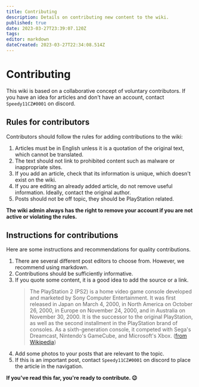 ```yaml
---
title: Contributing
description: Details on contributing new content to the wiki.
published: true
date: 2023-03-27T23:39:07.120Z
tags: 
editor: markdown
dateCreated: 2023-03-27T22:34:08.514Z
---
```


# Contributing

This wiki is based on a collaborative concept of voluntary contributors.
If you have an idea for articles and don't have an account, contact `Speedy11CZ#0001` on discord.

## Rules for contributors
Contributors should follow the rules for adding contributions to the wiki:

1. Articles must be in English unless it is a quotation of the original text, which cannot be translated.
2. The text should not link to prohibited content such as malware or inappropriate sites.
3. If you add an article, check that its information is unique, which doesn't exist on the wiki.
4. If you are editing an already added article, do not remove useful information. Ideally, contact the original author.
5. Posts should not be off topic, they should be PlayStation related.

**The wiki admin always has the right to remove your account if you are not active or violating the rules.**

## Instructions for contributions
Here are some instructions and recommendations for quality contributions.

1. There are several different post editors to choose from. However, we recommend using markdown.
2. Contributions should be sufficiently informative.
3. If you quote some content, it is a good idea to add the source or a link.
	> The PlayStation 2 (PS2) is a home video game console developed and marketed by Sony Computer Entertainment. It was first released in Japan on March 4, 2000, in North America on October 26, 2000, in Europe on November 24, 2000, and in Australia on November 30, 2000. It is the successor to the original PlayStation, as well as the second installment in the PlayStation brand of consoles. As a sixth-generation console, it competed with Sega's Dreamcast, Nintendo's GameCube, and Microsoft's Xbox. ([from Wikipedia](https://en.wikipedia.org/wiki/PlayStation_2))
4. Add some photos to your posts that are relevant to the topic.
5. If this is an important post, contact `Speedy11CZ#0001` on discord to place the article in the navigation.

**If you've read this far, you're ready to contribute. :wink:**